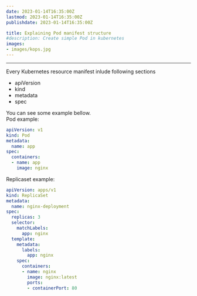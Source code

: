 ```yaml
---
date: 2023-01-14T16:35:00Z
lastmod: 2023-01-14T16:35:00Z
publishdate: 2023-01-14T16:35:00Z

title: Explaining Pod manifest structure
#description: Create simple Pod in kubernetes
images:
- images/kops.jpg
---
```

---
Every Kubernetes resource manifest inlude following sections
* apiVersion
* kind
* metadata
* spec

You can see some example bellow.  
Pod example:
```yml
apiVersion: v1
kind: Pod
metadata:
  name: app
spec:
  containers:
  - name: app
    image: nginx
```
Replicaset example:
```yml
apiVersion: apps/v1
kind: ReplicaSet
metadata:
  name: nginx-deployment
spec:
  replicas: 3
  selector:
    matchLabels:
      app: nginx
  template:
    metadata:
      labels:
        app: nginx
    spec:
      containers:
      - name: nginx
        image: nginx:latest
        ports:
        - containerPort: 80
```